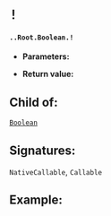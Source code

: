 # `!`

#### `..Root.Boolean.!`

* **Parameters:**

* **Return value:**

## Child of:

[`Boolean`](docs..Root.Boolean.md)

## Signatures:

`NativeCallable`, `Callable`


## Example:



